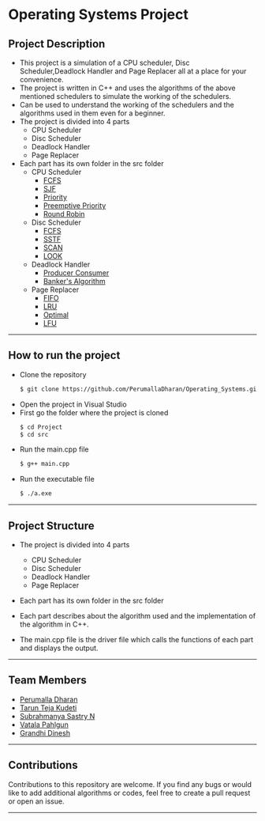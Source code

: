 # Operating Systems Project

## Project Description
- This project is a simulation of a CPU scheduler, Disc Scheduler,Deadlock Handler and Page Replacer all at a place for your convenience. 
- The project is written in C++ and uses the algorithms of the above mentioned schedulers to simulate the working of the schedulers.
- Can be used to understand the working of the schedulers and the algorithms used in them even for a beginner.
- The project is divided into 4 parts
    - CPU Scheduler
    - Disc Scheduler
    - Deadlock Handler
    - Page Replacer
- Each part has its own folder in the src folder
    - CPU Scheduler
        - [FCFS](https://github.com/PerumallaDharan/Operating_Systems/blob/master/Project/src/Header_Files/CPU_Scheduling_Headers/fcfs.h)
        - [SJF](https://github.com/PerumallaDharan/Operating_Systems/blob/master/Project/src/Header_Files/CPU_Scheduling_Headers/sjf.h)
        - [Priority](https://github.com/PerumallaDharan/Operating_Systems/blob/master/Project/src/Header_Files/CPU_Scheduling_Headers/priority.h)
        - [Preemptive Priority](https://github.com/PerumallaDharan/Operating_Systems/blob/master/Project/src/Header_Files/CPU_Scheduling_Headers/preemptive.h)
        - [Round Robin](https://github.com/PerumallaDharan/Operating_Systems/blob/master/Project/src/Header_Files/CPU_Scheduling_Headers/roundrobin.h)
    - Disc Scheduler
        - [FCFS](https://github.com/PerumallaDharan/Operating_Systems/blob/master/Project/src/Header_Files/Disc_Scheduling_Headers/pagefcfs.h)
        - [SSTF](https://github.com/PerumallaDharan/Operating_Systems/blob/master/Project/src/Header_Files/Disc_Scheduling_Headers/pagesstf.h)
        - [SCAN](https://github.com/PerumallaDharan/Operating_Systems/blob/master/Project/src/Header_Files/Disc_Scheduling_Headers/pagescan.h)
        - [LOOK](https://github.com/PerumallaDharan/Operating_Systems/blob/master/Project/src/Header_Files/Disc_Scheduling_Headers/pagelook.h)
    - Deadlock Handler
        - [Producer Consumer](https://github.com/PerumallaDharan/Operating_Systems/blob/master/Project/src/Header_Files/Deadlocks_Headers/producer_consumer.h)
        - [Banker's Algorithm](https://github.com/PerumallaDharan/Operating_Systems/blob/master/Project/src/Header_Files/Deadlocks_Headers/banker.h)
    - Page Replacer
        - [FIFO](https://github.com/PerumallaDharan/Operating_Systems/blob/master/Project/src/Header_Files/Page_Replacement_Headers/fifo.h)
        - [LRU](https://github.com/PerumallaDharan/Operating_Systems/blob/master/Project/src/Header_Files/Page_Replacement_Headers/lru.h)
        - [Optimal](https://github.com/PerumallaDharan/Operating_Systems/blob/master/Project/src/Header_Files/Page_Replacement_Headers/optimal.h)
        - [LFU](https://github.com/PerumallaDharan/Operating_Systems/blob/master/Project/src/Header_Files/Page_Replacement_Headers/lfu.h)

<hr>

## How to run the project
- Clone the repository
    ```bash
    $ git clone https://github.com/PerumallaDharan/Operating_Systems.git
    ```
- Open the project in Visual Studio
- First go the folder where the project is cloned
    ```bash
    $ cd Project
    $ cd src
    ```
- Run the main.cpp file
    ```bash
    $ g++ main.cpp
    ```
- Run the executable file
    ```bash
    $ ./a.exe
    ```

<hr>

## Project Structure
- The project is divided into 4 parts
    - CPU Scheduler
    - Disc Scheduler
    - Deadlock Handler
    - Page Replacer
- Each part has its own folder in the src folder
- Each part describes about the algorithm used and the implementation of the algorithm in C++.

- The main.cpp file is the driver file which calls the functions of each part and displays the output.

<hr>

## Team Members
- [Perumalla Dharan](https://github.com/PerumallaDharan)        
- [Tarun Teja Kudeti]()       
- [Subrahmanya Sastry N](https://github.com/PavanNVSS)   
- [Vatala Pahlgun](https://github.com/Vatala-Phalgun)          
- [Grandhi Dinesh](https://github.com/dinesh-grandhi)

<hr>

## Contributions
Contributions to this repository are welcome. If you find any bugs or would like to add additional algorithms or codes, feel free to create a pull request or open an issue.

<hr />

